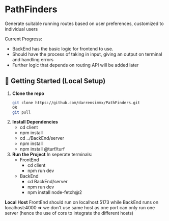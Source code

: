 # PathFinders
Generate suitable running routes based on user preferences, customized to individual users

Current Progress:
- BackEnd has the basic logic for frontend to use. 
- Should have the process of taking in input, giving an output on terminal and handling errors
- Further logic that depends on routing API will be added later

## 🔧 Getting Started (Local Setup)
1. **Clone the repo**
   ```bash
   git clone https://github.com/darrensimmx/PathFinders.git
   OR
   git pull
2. **Install Dependencies**
    - cd client
    - npm install
    - cd ../BackEnd/server
    - npm install
    - npm install @turf/turf
3. **Run the Project**
   In seperate terminals:
   - FrontEnd
     - cd client
     - npm run dev
   - BackEnd
     - cd BackEnd/server
     - npm run dev
     - npm install node-fetch@2
     




**Local Host**
FrontEnd should run on localhost:5173 while BackEnd runs on localhost:4000 
=> we don't use same host as one port can only run one server (hence the use of cors to integrate the different hosts)
